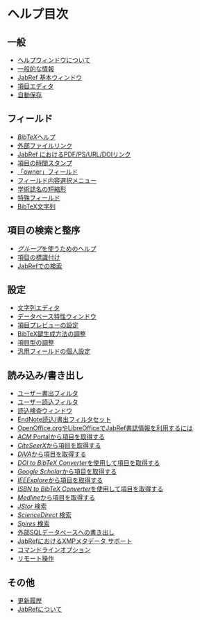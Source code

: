 ヘルプ目次
==========

一般
----

-   [ヘルプウィンドウについて](HelpHelp.html)
-   [一般的な情報](JabRefHelp.html)
-   [JabRef 基本ウィンドウ](BaseFrameHelp.html)
-   [項目エディタ](EntryEditorHelp.html)
-   [自動保存](Autosave.html)

フィールド
----------

-   [*BibTeX*ヘルプ](BibtexHelp.html)
-   [外部ファイルリンク](FileLinks.html)
-   [JabRef におけるPDF/PS/URL/DOIリンク](ExternalFiles.html)
-   [項目の時間スタンプ](TimeStampHelp.html)
-   [「owner」フィールド](OwnerHelp.html)
-   [フィールド内容選択メニュー](ContentSelectorHelp.html)
-   [学術誌名の短縮形](JournalAbbreviations.html)
-   [特殊フィールド](SpecialFieldsHelp.html)
-   [BibTeX文字列](StringsHelp.html)

項目の検索と整序
----------------

-   [*グループ*を使うためのヘルプ](GroupsHelp.html)
-   [項目の標識付け](MarkingHelp.html)
-   [JabRefでの検索](SearchHelp.html)

設定
----

-   [文字列エディタ](StringEditorHelp.html)
-   [データベース特性ウィンドウ](DatabaseProperties.html)
-   [項目プレビューの設定](PreviewHelp.html)
-   [BibTeX鍵生成方法の調整](LabelPatterns.html)
-   [項目型の調整](CustomEntriesHelp.html)
-   [汎用フィールドの個人設定](GeneralFields.html)

読み込み/書き出し
-----------------

-   [ユーザー書出フィルタ](CustomExports.html)
-   [ユーザー読込フィルタ](CustomImports.html)
-   [読込検査ウィンドウ](ImportInspectionDialog.html)
-   [EndNote読込/書出フィルタセット](EndNoteFilters.html)
-   [OpenOffice.orgやLibreOfficeでJabRef書誌情報を利用するには](OpenOfficeIntegration.html)
-   [*ACM* Portalから項目を取得する](ACMPortalHelp.html)
-   [*CiteSeerX*から項目を取得する](CiteSeerHelp.html)
-   [*DiVA*から項目を取得する](DiVAtoBibTeXHelp.html)
-   [*DOI to BibTeX Converter*を使用して項目を取得する](DOItoBibTeXHelp.html)
-   [*Google Scholar*から項目を取得する](GoogleScholarHelp.html)
-   [*IEEExplore*から項目を取得する](IEEEXploreHelp.html)
-   [*ISBN to BibTeX Converter*を使用して項目を取得する](ISBNtoBibTeXHelp.html)
-   [*Medline*から項目を取得する](MedlineHelp.html)
-   [*JStor* 検索](JSTOR.html)
-   [*ScienceDirect* 検索](ScienceDirect.html)
-   [*Spires* 検索](Spires.html)
-   [外部SQLデータベースへの書き出し](SQLExport.html)
-   [JabRefにおけるXMPメタデータ サポート](XMPHelp.html)
-   [コマンドラインオプション](CommandLine.html)
-   [リモート操作](RemoteHelp.html)

その他
------

-   [更新履歴](RevisionHistory.html)
-   [JabRefについて](About.html)

